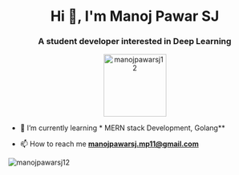 <h1 align="center">Hi 👋, I'm Manoj Pawar SJ</h1>
<h3 align="center">A student developer interested in Deep Learning</h3>
<p align="center"><img width="125" src="https://komarev.com/ghpvc/?username=manojpawarsj12&style=flat-square" alt="manojpawarsj12"></p>

- 🌱 I’m currently learning * MERN stack Development, Golang**

- 📫 How to reach me **manojpawarsj.mp11@gmail.com**



<img align="center" src="https://github-readme-stats.vercel.app/api/top-langs/?username=manojpawarsj12&layout=compact&count_private=true&hide=jupyter%20notebook" alt="manojpawarsj12">
